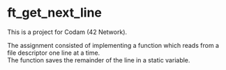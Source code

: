 # ft_get_next_line
This is a project for Codam (42 Network). <br>

The assignment consisted of implementing a function which reads from a file descriptor one line at a time. <br>
The function saves the remainder of the line in a static variable.
